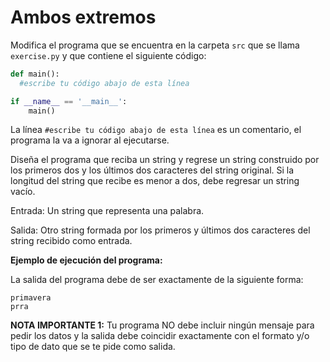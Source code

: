 # Ambos extremos

Modifica el programa que se encuentra en la carpeta `src` que se llama `exercise.py` y que contiene el siguiente código:

```python
def main():
  #escribe tu código abajo de esta línea

if __name__ == '__main__':
    main()
```

La línea `#escribe tu código abajo de esta línea` es un comentario, el programa la va a ignorar al ejecutarse.

Diseña el programa que reciba un string y regrese un string construido por los primeros dos y los últimos dos caracteres del string original. Si la longitud del string que recibe es menor a dos, debe regresar un string vacío. 

Entrada:
Un string que representa una palabra.

Salida:
Otro string formada por los primeros y últimos dos caracteres del string recibido como entrada.

**Ejemplo de ejecución del programa:**

La salida del programa debe de ser exactamente de la siguiente forma:

```
primavera
prra
```

**NOTA IMPORTANTE 1:** Tu programa NO debe incluir ningún mensaje para pedir los datos y la salida debe coincidir exactamente con el formato y/o tipo de dato que se te pide como salida.
